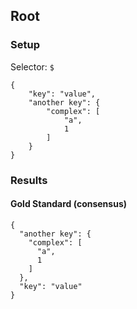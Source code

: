 ## Root

### Setup
Selector: `$`

    {
        "key": "value",
        "another key": {
            "complex": [
                "a",
                1
            ]
        }
    }

### Results
####  Gold Standard (consensus)

    {
      "another key": {
        "complex": [
          "a", 
          1
        ]
      }, 
      "key": "value"
    }

